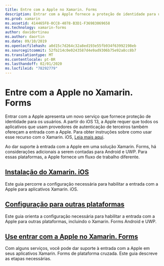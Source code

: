 ```yaml
---
title: Entre com a Apple no Xamarin. Forms
description: Entrar com a Apple fornece a proteção de identidade para usuários e pode ser implementada para cenários móveis de plataforma cruzada no Xamarin. Forms.
ms.prod: xamarin
ms.assetid: 414465F8-0CC8-4078-B3D1-F36983069658
ms.technology: xamarin-forms
author: davidortinau
ms.author: daortin
ms.date: 09/10/2019
ms.openlocfilehash: a0d15c7d264c32a8ed193e55fb934f63992198eb
ms.sourcegitcommit: 52fb214c0e0243587d4e9ad9306b75e92a8cc8b7
ms.translationtype: MT
ms.contentlocale: pt-BR
ms.lasthandoff: 02/01/2020
ms.locfileid: "78292779"
---
```

# <a name="sign-in-with-apple-in-xamarinforms"></a>Entre com a Apple no Xamarin. Forms

Entrar com a Apple apresenta um novo serviço que fornece proteção de identidade para os usuários. A partir do iOS 13, a Apple requer que todos os aplicativos que usam provedores de autenticação de terceiros também ofereçam a entrada com a Apple. Para obter instruções sobre como usar esse recurso com o Xamarin. iOS, [Leia mais aqui](~/ios/platform/ios13/sign-in.md).

Ao dar suporte à entrada com a Apple em uma solução Xamarin. Forms, há considerações adicionais a serem contadas para Android e UWP. Para essas plataformas, a Apple fornece um fluxo de trabalho diferente.

## <a name="setup-for-xamarinios"></a>[Instalação do Xamarin. iOS](~/ios/platform/ios13/sign-in.md)

Este guia percorre a configuração necessária para habilitar a entrada com a Apple para aplicativos Xamarin. iOS.

## <a name="setup-for-other-platforms"></a>[Configuração para outras plataformas](setup.md)

Este guia orienta a configuração necessária para habilitar a entrada com a Apple para outras plataformas, incluindo o Xamarin. Forms Android e UWP.

## <a name="use-sign-in-with-apple-in-xamarinforms"></a>[Use entrar com a Apple no Xamarin. Forms](android-ios-sign-in.md)

Com alguns serviços, você pode dar suporte à entrada com a Apple em seus aplicativos Xamarin. Forms de plataforma cruzada. Este guia descreve as etapas necessárias.
